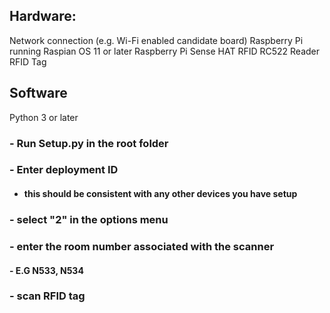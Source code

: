 ## Hardware: 
Network connection (e.g. Wi-Fi enabled candidate board)
Raspberry Pi running Raspian OS 11 or later
Raspberry Pi Sense HAT
RFID RC522 Reader 
RFID Tag

## Software
Python 3 or later

### - Run Setup.py in the root folder
### - Enter deployment ID 
- ####  this should be consistent with any other devices you have setup
### - select "2" in the options menu
### - enter the room number associated with the scanner
#### - E.G N533, N534
### - scan RFID tag 

